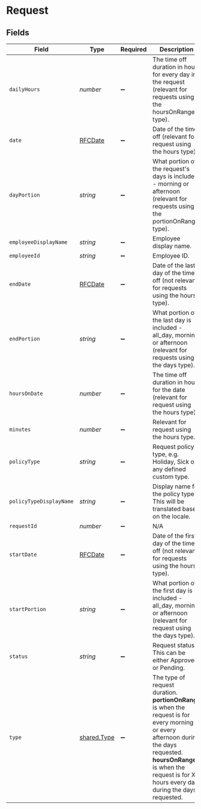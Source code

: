 # Request


## Fields

| Field                                                                                                                                                                                                                                          | Type                                                                                                                                                                                                                                           | Required                                                                                                                                                                                                                                       | Description                                                                                                                                                                                                                                    |
| ---------------------------------------------------------------------------------------------------------------------------------------------------------------------------------------------------------------------------------------------- | ---------------------------------------------------------------------------------------------------------------------------------------------------------------------------------------------------------------------------------------------- | ---------------------------------------------------------------------------------------------------------------------------------------------------------------------------------------------------------------------------------------------- | ---------------------------------------------------------------------------------------------------------------------------------------------------------------------------------------------------------------------------------------------- |
| `dailyHours`                                                                                                                                                                                                                                   | *number*                                                                                                                                                                                                                                       | :heavy_minus_sign:                                                                                                                                                                                                                             | The time off duration in hours for every day in the request (relevant for requests using the hoursOnRange type).                                                                                                                               |
| `date`                                                                                                                                                                                                                                         | [RFCDate](../../../types/rfcdate.md)                                                                                                                                                                                                           | :heavy_minus_sign:                                                                                                                                                                                                                             | Date of the time off (relevant for request using the hours type)                                                                                                                                                                               |
| `dayPortion`                                                                                                                                                                                                                                   | *string*                                                                                                                                                                                                                                       | :heavy_minus_sign:                                                                                                                                                                                                                             | What portion of the request's days is included - morning or afternoon (relevant for requests using the portionOnRange type).                                                                                                                   |
| `employeeDisplayName`                                                                                                                                                                                                                          | *string*                                                                                                                                                                                                                                       | :heavy_minus_sign:                                                                                                                                                                                                                             | Employee display name.                                                                                                                                                                                                                         |
| `employeeId`                                                                                                                                                                                                                                   | *string*                                                                                                                                                                                                                                       | :heavy_minus_sign:                                                                                                                                                                                                                             | Employee ID.                                                                                                                                                                                                                                   |
| `endDate`                                                                                                                                                                                                                                      | [RFCDate](../../../types/rfcdate.md)                                                                                                                                                                                                           | :heavy_minus_sign:                                                                                                                                                                                                                             | Date of the last day of the time off (not relevant for requests using the hours type).                                                                                                                                                         |
| `endPortion`                                                                                                                                                                                                                                   | *string*                                                                                                                                                                                                                                       | :heavy_minus_sign:                                                                                                                                                                                                                             | What portion of the last day is included - all_day, morning or afternoon (relevant for requests using the days type).                                                                                                                          |
| `hoursOnDate`                                                                                                                                                                                                                                  | *number*                                                                                                                                                                                                                                       | :heavy_minus_sign:                                                                                                                                                                                                                             | The time off duration in hours for the date (relevant for request using the hours type).                                                                                                                                                       |
| `minutes`                                                                                                                                                                                                                                      | *number*                                                                                                                                                                                                                                       | :heavy_minus_sign:                                                                                                                                                                                                                             | Relevant for request using the hours type.                                                                                                                                                                                                     |
| `policyType`                                                                                                                                                                                                                                   | *string*                                                                                                                                                                                                                                       | :heavy_minus_sign:                                                                                                                                                                                                                             | Request policy type, e.g. Holiday, Sick or any defined custom type.                                                                                                                                                                            |
| `policyTypeDisplayName`                                                                                                                                                                                                                        | *string*                                                                                                                                                                                                                                       | :heavy_minus_sign:                                                                                                                                                                                                                             | Display name for the policy type. This will be translated based on the locale.                                                                                                                                                                 |
| `requestId`                                                                                                                                                                                                                                    | *number*                                                                                                                                                                                                                                       | :heavy_minus_sign:                                                                                                                                                                                                                             | N/A                                                                                                                                                                                                                                            |
| `startDate`                                                                                                                                                                                                                                    | [RFCDate](../../../types/rfcdate.md)                                                                                                                                                                                                           | :heavy_minus_sign:                                                                                                                                                                                                                             | Date of the first day of the time off (not relevant for requests using the hours type).                                                                                                                                                        |
| `startPortion`                                                                                                                                                                                                                                 | *string*                                                                                                                                                                                                                                       | :heavy_minus_sign:                                                                                                                                                                                                                             | What portion of the first day is included - all_day, morning or afternoon (relevant for request using the days type).                                                                                                                          |
| `status`                                                                                                                                                                                                                                       | *string*                                                                                                                                                                                                                                       | :heavy_minus_sign:                                                                                                                                                                                                                             | Request status. This can be either Approved or Pending.                                                                                                                                                                                        |
| `type`                                                                                                                                                                                                                                         | [shared.Type](../../../sdk/models/shared/type.md)                                                                                                                                                                                              | :heavy_minus_sign:                                                                                                                                                                                                                             | The type of request duration.<br> <b>portionOnRange</b> is when the request is for every morning or every afternoon during the days requested.<br> <b>hoursOnRange</b> is when the request is for X hours every day during the days requested. |